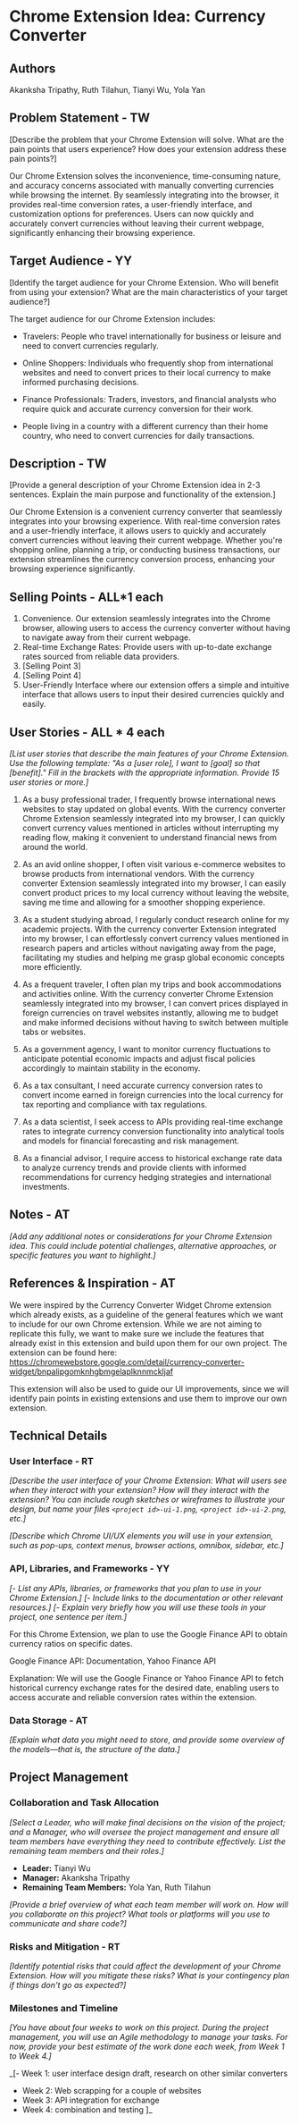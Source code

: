 # Chrome Extension Idea: Currency Converter

## Authors

Akanksha Tripathy, Ruth Tilahun, Tianyi Wu, Yola Yan

## Problem Statement - TW

[Describe the problem that your Chrome Extension will solve. What are the pain points that users experience? How does your extension address these pain points?]

Our Chrome Extension solves the inconvenience, time-consuming nature, and accuracy concerns associated with manually converting currencies while browsing the internet. By seamlessly integrating into the browser, it provides real-time conversion rates, a user-friendly interface, and customization options for preferences. Users can now quickly and accurately convert currencies without leaving their current webpage, significantly enhancing their browsing experience.

## Target Audience - YY

[Identify the target audience for your Chrome Extension. Who will benefit from using your extension? What are the main characteristics of your target audience?]

The target audience for our Chrome Extension includes:

- Travelers: People who travel internationally for business or leisure and need to convert currencies regularly.

- Online Shoppers: Individuals who frequently shop from international websites and need to convert prices to their local currency to make informed purchasing decisions.

- Finance Professionals: Traders, investors, and financial analysts who require quick and accurate currency conversion for their work.

- People living in a country with a different currency than their home country, who need to convert currencies for daily transactions.



## Description - TW

[Provide a general description of your Chrome Extension idea in 2-3 sentences. Explain the main purpose and functionality of the extension.]

Our Chrome Extension is a convenient currency converter that seamlessly integrates into your browsing experience. With real-time conversion rates and a user-friendly interface, it allows users to quickly and accurately convert currencies without leaving their current webpage. Whether you're shopping online, planning a trip, or conducting business transactions, our extension streamlines the currency conversion process, enhancing your browsing experience significantly.

## Selling Points - ALL*1 each

1. Convenience. Our extension seamlessly integrates into the Chrome browser, allowing users to access the currency converter without having to navigate away from their current webpage.
2. Real-time Exchange Rates: Provide users with up-to-date exchange rates sourced from reliable data providers.
3. [Selling Point 3]
4. [Selling Point 4]
5. User-Friendly Interface where our extension offers a simple and intuitive interface that allows users to input their desired currencies quickly and easily.


## User Stories - ALL * 4 each

_[List user stories that describe the main features of your Chrome Extension. Use the following template: "As a [user role], I want to [goal] so that [benefit]." Fill in the brackets with the appropriate information. Provide 15 user stories or more.]_

1. As a busy professional trader, I frequently browse international news websites to stay updated on global events. With the currency converter Chrome Extension seamlessly integrated into my browser, I can quickly convert currency values mentioned in articles without interrupting my reading flow, making it convenient to understand financial news from around the world.

2. As an avid online shopper, I often visit various e-commerce websites to browse products from international vendors. With the currency converter Extension seamlessly integrated into my browser, I can easily convert product prices to my local currency without leaving the website, saving me time and allowing for a smoother shopping experience.

3. As a student studying abroad, I regularly conduct research online for my academic projects. With the currency converter Extension integrated into my browser, I can effortlessly convert currency values mentioned in research papers and articles without navigating away from the page, facilitating my studies and helping me grasp global economic concepts more efficiently.

4. As a frequent traveler, I often plan my trips and book accommodations and activities online. With the currency converter Chrome Extension seamlessly integrated into my browser, I can convert prices displayed in foreign currencies on travel websites instantly, allowing me to budget and make informed decisions without having to switch between multiple tabs or websites.
   
5. As a government agency, I want to monitor currency fluctuations to anticipate potential economic impacts and adjust fiscal policies accordingly to maintain stability in the economy.

6. As a tax consultant, I need accurate currency conversion rates to convert income earned in foreign currencies into the local currency for tax reporting and compliance with tax regulations.

7. As a data scientist, I seek access to APIs providing real-time exchange rates to integrate currency conversion functionality into analytical tools and models for financial forecasting and risk management.

8. As a financial advisor, I require access to historical exchange rate data to analyze currency trends and provide clients with informed recommendations for currency hedging strategies and international investments.

## Notes - AT

_[Add any additional notes or considerations for your Chrome Extension idea. This could include potential challenges, alternative approaches, or specific features you want to highlight.]_

## References & Inspiration - AT

We were inspired by the Currency Converter Widget Chrome extension which already exists, as a guideline of the general features which we want to include for our own Chrome extension. While we are not aiming to replicate this fully, we want to make sure we include the features that already exist in this extension and build upon them for our own project. The extension can be found here: https://chromewebstore.google.com/detail/currency-converter-widget/bnpalipgomknhgbmgelaplknnmckljaf

This extension will also be used to guide our UI improvements, since we will identify pain points in existing extensions and use them to improve our own extension. 



## Technical Details

### User Interface - RT

_[Describe the user interface of your Chrome Extension: What will users see when they interact with your extension? How will they interact with the extension? You can include rough sketches or wireframes to illustrate your design, but name your files `<project id>-ui-1.png`, `<project id>-ui-2.png`, etc.]_

_[Describe which Chrome UI/UX elements you will use in your extension, such as pop-ups, context menus, browser actions, omnibox, sidebar, etc.]_


### API, Libraries, and Frameworks - YY

_[- List any APIs, libraries, or frameworks that you plan to use in your Chrome Extension.]_
_[- Include links to the documentation or other relevant resources.]_
_[- Explain very briefly how you will use these tools in your project, one sentence per item.]_

For this Chrome Extension, we plan to use the Google Finance API to obtain currency ratios on specific dates.

Google Finance API: Documentation, Yahoo Finance API

Explanation: We will use the Google Finance or Yahoo Finance API to fetch historical currency exchange rates for the desired date, enabling users to access accurate and reliable conversion rates within the extension.

### Data Storage - AT

_[Explain what data you might need to store, and provide some overview of the models—that is, the structure of the data.]_

## Project Management

### Collaboration and Task Allocation

_[Select a Leader, who will make final decisions on the vision of the project; and a Manager, who will oversee the project management and ensure all team members have everything they need to contribute effectively. List the remaining team members and their roles.]_

- **Leader:** Tianyi Wu
- **Manager:** Akanksha Tripathy
- **Remaining Team Members:** Yola Yan, Ruth Tilahun

_[Provide a brief overview of what each team member will work on. How will you collaborate on this project? What tools or platforms will you use to communicate and share code?]_

### Risks and Mitigation - RT

_[Identify potential risks that could affect the development of your Chrome Extension. How will you mitigate these risks? What is your contingency plan if things don't go as expected?]_

### Milestones and Timeline

_[You have about four weeks to work on this project. During the project management, you will use an Agile methodology to manage your tasks. For now, provide your best estimate of the work done each week, from Week 1 to Week 4.]_

_[- Week 1: user interface design draft, research on other similar converters
- Week 2: Web scrapping for a couple of websites
- Week 3: API integration for exchange 
- Week 4: combination and testing ]_
